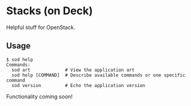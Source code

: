 # Stacks (on Deck)

Helpful stuff for OpenStack.


## Usage

    $ sod help
    Commands:
      sod art             # View the application art
      sod help [COMMAND]  # Describe available commands or one specific command
      sod version         # Echo the application version

Functionality coming soon!